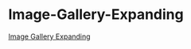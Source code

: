 # Image-Gallery-Expanding
[Image Gallery Expanding](https://middleclassnitin.github.io/Image-Gallery-Expanding/)
